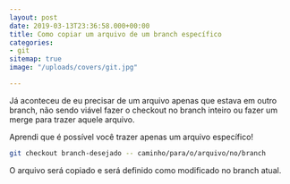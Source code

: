 ```yaml
---
layout: post
date: 2019-03-13T23:36:58.000+00:00
title: Como copiar um arquivo de um branch específico
categories:
- git
sitemap: true
image: "/uploads/covers/git.jpg"

---
```

Já aconteceu de eu precisar de um arquivo apenas que estava em outro branch, não sendo viável fazer o checkout no branch inteiro ou fazer um merge para trazer aquele arquivo.

Aprendi que é possível você trazer apenas um arquivo específico!

```bash
git checkout branch-desejado -- caminho/para/o/arquivo/no/branch
```

O arquivo será copiado e será definido como modificado no branch atual.